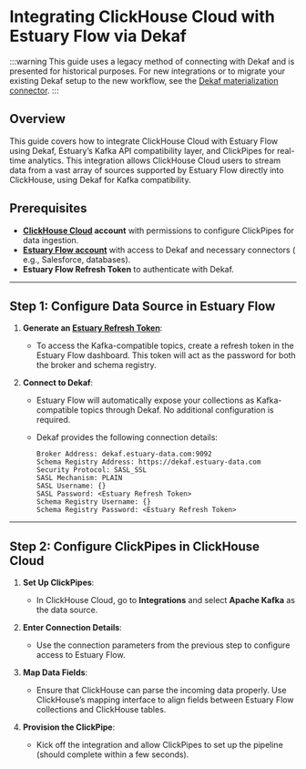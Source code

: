 # Integrating ClickHouse Cloud with Estuary Flow via Dekaf

:::warning
This guide uses a legacy method of connecting with Dekaf and is presented for historical purposes. For new integrations or to migrate your existing Dekaf setup to the new workflow, see the [Dekaf materialization connector](../materialization-connectors/Dekaf/dekaf.md).
:::

## Overview

This guide covers how to integrate ClickHouse Cloud with Estuary Flow using Dekaf, Estuary’s Kafka API compatibility
layer, and ClickPipes for real-time analytics. This integration allows ClickHouse Cloud users to stream data from a vast
array of sources supported by Estuary Flow directly into ClickHouse, using Dekaf for Kafka compatibility.

## Prerequisites

- **[ClickHouse Cloud](https://clickhouse.com/) account** with permissions to configure ClickPipes for data ingestion.
- **[Estuary Flow account](https://dashboard.estuary.dev/register)** with access to Dekaf and necessary connectors (
  e.g., Salesforce, databases).
- **Estuary Flow Refresh Token** to authenticate with Dekaf.

---

## Step 1: Configure Data Source in Estuary Flow

1. **Generate an [Estuary Refresh Token](/guides/how_to_generate_refresh_token)**:
    - To access the Kafka-compatible topics, create a refresh token in the Estuary Flow dashboard. This token will act
      as the password for both the broker and schema registry.

2. **Connect to Dekaf**:
    - Estuary Flow will automatically expose your collections as Kafka-compatible topics through Dekaf. No additional
      configuration is required.
    - Dekaf provides the following connection details:

       ```
       Broker Address: dekaf.estuary-data.com:9092
       Schema Registry Address: https://dekaf.estuary-data.com
       Security Protocol: SASL_SSL
       SASL Mechanism: PLAIN
       SASL Username: {}
       SASL Password: <Estuary Refresh Token>
       Schema Registry Username: {}
       Schema Registry Password: <Estuary Refresh Token>
       ```

---

## Step 2: Configure ClickPipes in ClickHouse Cloud

1. **Set Up ClickPipes**:
    - In ClickHouse Cloud, go to **Integrations** and select **Apache Kafka** as the data source.

2. **Enter Connection Details**:
    - Use the connection parameters from the previous step to configure access to Estuary Flow.

3. **Map Data Fields**:
    - Ensure that ClickHouse can parse the incoming data properly. Use ClickHouse’s mapping interface to align fields
      between Estuary Flow collections and ClickHouse tables.

4. **Provision the ClickPipe**:
    - Kick off the integration and allow ClickPipes to set up the pipeline (should complete within a few seconds).
